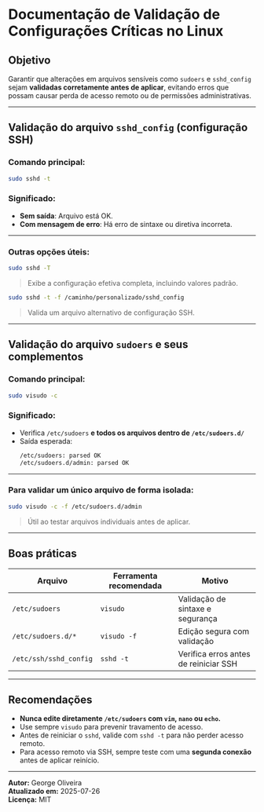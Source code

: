 # Documentação de Validação de Configurações Críticas no Linux

##  Objetivo

Garantir que alterações em arquivos sensíveis como `sudoers` e `sshd_config` sejam **validadas corretamente antes de aplicar**, evitando erros que possam causar perda de acesso remoto ou de permissões administrativas.

---

##  Validação do arquivo `sshd_config` (configuração SSH)

###  Comando principal:

```bash
sudo sshd -t
```

###  Significado:
- **Sem saída**: Arquivo está OK.
- **Com mensagem de erro**: Há erro de sintaxe ou diretiva incorreta.

---

###  Outras opções úteis:

```bash
sudo sshd -T
```
> Exibe a configuração efetiva completa, incluindo valores padrão.

```bash
sudo sshd -t -f /caminho/personalizado/sshd_config
```
> Valida um arquivo alternativo de configuração SSH.

---

##  Validação do arquivo `sudoers` e seus complementos

###  Comando principal:

```bash
sudo visudo -c
```

###  Significado:
- Verifica `/etc/sudoers` **e todos os arquivos dentro de `/etc/sudoers.d/`**
- Saída esperada:
  ```bash
  /etc/sudoers: parsed OK
  /etc/sudoers.d/admin: parsed OK
  ```

---

###  Para validar um único arquivo de forma isolada:

```bash
sudo visudo -c -f /etc/sudoers.d/admin
```

> Útil ao testar arquivos individuais antes de aplicar.

---

##  Boas práticas

| Arquivo              | Ferramenta recomendada | Motivo                                |
|----------------------|------------------------|----------------------------------------|
| `/etc/sudoers`       | `visudo`               | Validação de sintaxe e segurança       |
| `/etc/sudoers.d/*`   | `visudo -f`            | Edição segura com validação            |
| `/etc/ssh/sshd_config`| `sshd -t`              | Verifica erros antes de reiniciar SSH  |

---

##  Recomendações

- **Nunca edite diretamente `/etc/sudoers` com `vim`, `nano` ou `echo`.**
- Use sempre `visudo` para prevenir travamento de acesso.
- Antes de reiniciar o `sshd`, valide com `sshd -t` para não perder acesso remoto.
- Para acesso remoto via SSH, sempre teste com uma **segunda conexão** antes de aplicar reinício.

---

**Autor:** George Oliveira  
**Atualizado em:** 2025-07-26  
**Licença:** MIT  
